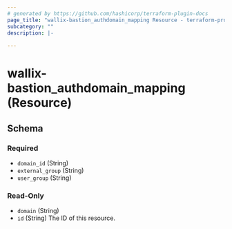 ```yaml
---
# generated by https://github.com/hashicorp/terraform-plugin-docs
page_title: "wallix-bastion_authdomain_mapping Resource - terraform-provider-wallix-bastion"
subcategory: ""
description: |-
  
---
```


# wallix-bastion_authdomain_mapping (Resource)





<!-- schema generated by tfplugindocs -->
## Schema

### Required

- `domain_id` (String)
- `external_group` (String)
- `user_group` (String)

### Read-Only

- `domain` (String)
- `id` (String) The ID of this resource.
